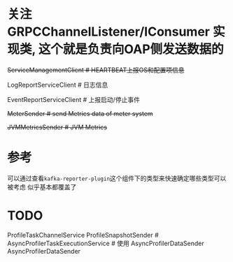 

# 关注 GRPCChannelListener/IConsumer 实现类, 这个就是负责向OAP侧发送数据的

~~ServiceManagementClient     # HEARTBEAT上报OS和配置项信息~~

LogReportServiceClient      # 日志信息

EventReportServiceClient    # 上报启动/停止事件

~~MeterSender                 # send Metrics data of meter system~~

~~JVMMetricsSender            # JVM Metrics~~

# 参考
可以通过查看`kafka-reporter-plugin`这个组件下的类型来快速确定哪些类型可以被考虑
似乎基本都覆盖了

# TODO

ProfileTaskChannelService
ProfileSnapshotSender               # 
AsyncProfilerTaskExecutionService   # 使用 AsyncProfilerDataSender 
AsyncProfilerDataSender